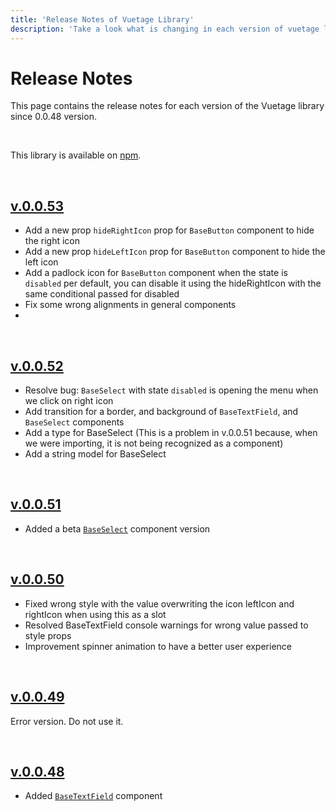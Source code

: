 ```yaml
---
title: 'Release Notes of Vuetage Library'
description: 'Take a look what is changing in each version of vuetage library.'
---
```


# Release Notes

This page contains the release notes for each version of the Vuetage library since 0.0.48 version.

<br>

This library is available on [npm](https://www.npmjs.com/package/vuetage).

<br>

<h2>
    <a href="https://www.npmjs.com/package/vuetage/v/0.0.53" target="_blank" rel="noopener noreferrer">
        v.0.0.53
    </a>
</h2>

- Add a new prop `hideRightIcon` prop for `BaseButton` component to hide the right icon
- Add a new prop `hideLeftIcon` prop for `BaseButton` component to hide the left icon
- Add a padlock icon for `BaseButton` component when the state is `disabled` per default, you can disable it using the hideRightIcon with the same conditional passed for disabled
- Fix some wrong alignments in general components
- 

<br>

<h2>
    <a href="https://www.npmjs.com/package/vuetage/v/0.0.52" target="_blank" rel="noopener noreferrer">
        v.0.0.52
    </a>
</h2>

- Resolve bug: `BaseSelect` with state `disabled` is opening the menu when we click on right icon
- Add transition for a border, and background of `BaseTextField`, and `BaseSelect` components
- Add a type for BaseSelect (This is a problem in v.0.0.51 because, when we were importing, it is not being recognized as a component)
- Add a string model for BaseSelect

<br>

<h2>
    <a href="https://www.npmjs.com/package/vuetage/v/0.0.51" target="_blank" rel="noopener noreferrer">
        v.0.0.51
    </a>
</h2>

- Added a beta [`BaseSelect`](https://vuetage.vertocode.com/docs/components/base-select) component version

<br>

<h2>
    <a href="https://www.npmjs.com/package/vuetage/v/0.0.50" target="_blank" rel="noopener noreferrer">
        v.0.0.50
    </a>
</h2>

- Fixed wrong style with the value overwriting the icon leftIcon and rightIcon when using this as a slot
- Resolved BaseTextField console warnings for wrong value passed to style props
- Improvement spinner animation to have a better user experience

<br>

<h2>
    <a href="https://www.npmjs.com/package/vuetage/v/0.0.49" target="_blank" rel="noopener noreferrer">
        v.0.0.49
    </a>
</h2>

Error version. Do not use it.

<br>

<h2>
    <a href="https://www.npmjs.com/package/vuetage/v/0.0.48" target="_blank" rel="noopener noreferrer">
        v.0.0.48
    </a>
</h2>

- Added [`BaseTextField`](https://vuetage.vertocode.com/docs/components/base-text-field) component

